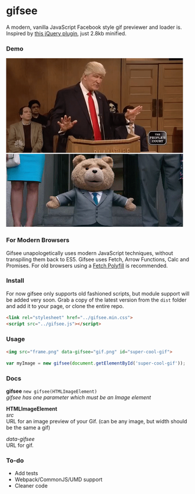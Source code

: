 # gifsee
A modern, vanilla JavaScript Facebook style gif previewer and loader is. Inspired by [this jQuery plugin](https://github.com/SodhanaLibrary/jqGifPreview), just 2.8kb minified.

### Demo
  <img src="img/gif_01.png" class="custom-class" data-gifsee="img/gif_01.gif" alt="">
  <img src="img/gif_02.png" class="custom-class" data-gifsee="img/gif_02.gif" alt="">
  <script src="gifsee.min.js"></script>
  <script>
  var myimg = new gifsee(document.querySelectorAll('img')[0]);
  var myimg2 = new gifsee(document.querySelectorAll('img')[1]);
  </script>

### For Modern Browsers 
Gifsee unapologetically uses modern JavaScript techniques, without transpiling them back to ES5. Gifsee uses Fetch, Arrow Functions, Calc and Promises. For old browsers using a [Fetch Polyfill](https://github.com/github/fetch) is recommended.

### Install
For now gifsee only supports old fashioned scripts, but module support will be added very soon. Grab a copy of the latest version from the ```dist``` folder and add it to your page, or clone the entire repo. 
```html
<link rel="stylesheet" href="../gifsee.min.css">
<script src="../gifsee.js"></script>
```
### Usage 
```html 
<img src="frame.png" data-gifsee="gif.png" id="super-cool-gif">
```
```javascript
var myImage = new gifsee(document.getElementById('super-cool-gif'));
```

### Docs
**gifsee** ```new gifsee(HTMLImageElement)```  
*gifsee has one parameter which must be an Image element*  

**HTMLImageElement**  
*src*  
URL for an image preview of your Gif. (can be any image, but width should be the same a gif)

*data-gifsee*  
URL for gif.


### To-do
- Add tests
- Webpack/CommonJS/UMD support
- Cleaner code
